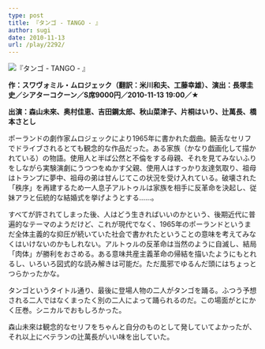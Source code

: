 ```yaml
---
type: post
title: 『タンゴ - TANGO - 』
author: sugi
date: 2010-11-13
url: /play/2292/
---
```

<img src="/images/play/20101113.jpg" alt="『タンゴ - TANGO - 』" class="alignleft" />

**作：スワヴォミル・ムロジェック（翻訳：米川和夫、工藤幸雄）、演出：長塚圭史／シアターコクーン／S席9000円／2010-11-13 19:00／★**

**出演：森山未來、奥村佳恵、吉田鋼太郎、秋山菜津子、片桐はいり、辻萬長、橋本さとし**

ポーランドの劇作家ムロジェックにより1965年に書かれた戯曲。饒舌なセリフでドライブされるとても観念的な作品だった。ある家族（かなり戯画化して描かれている）の物語。使用人と半ば公然と不倫をする母親、それを見てみないふりをしながら実験演劇にうつつをぬかす父親、使用人はすっかり友達気取り、祖母はトランプに夢中、祖母の弟は甘んじてこの状況を受け入れている。破壊された「秩序」を再建するため一人息子アルトゥルは家族を相手に反革命を決起し、従妹アラと伝統的な結婚式を挙げようとする......。

すべてが許されてしまった後、人はどう生きればいいのかという、後期近代に普遍的なテーマのようだけど、これが現代でなく、1965年のポーランドというまだ全体主義的な抑圧が続いていた社会で書かれたということの意味を考えてみなくはいけないのかもしれない。アルトゥルの反革命は当然のように自滅し、結局「肉体」が勝利をおさめる。ある意味共産主義革命の帰結を描いたようにもとれるし、いろいろ図式的な読み解きは可能だ。ただ風邪でゆるんだ頭にはちょっとつらかったかな。

タンゴというタイトル通り、最後に登場人物の二人がタンゴを踊る。ふつう予想される二人ではなくまったく別の二人によって踊られるのだ。この場面がとにかく圧巻。シニカルでおもしろかった。

森山未來は観念的なセリフをちゃんと自分のものとして発していてよかったが、それ以上にベテランの辻萬長がいい味を出していた。

